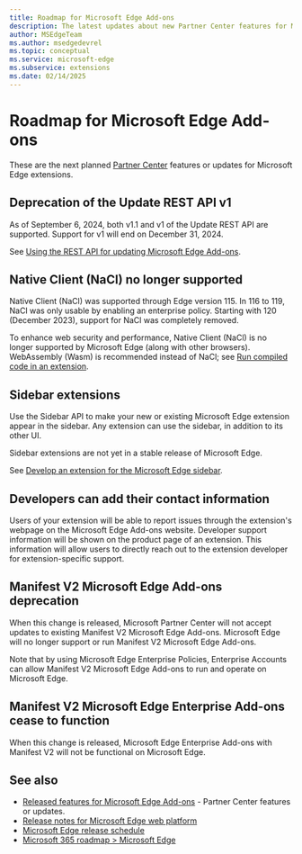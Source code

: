 ```yaml
---
title: Roadmap for Microsoft Edge Add-ons
description: The latest updates about new Partner Center features for Microsoft Edge extensions.
author: MSEdgeTeam
ms.author: msedgedevrel
ms.topic: conceptual
ms.service: microsoft-edge
ms.subservice: extensions
ms.date: 02/14/2025
---
```

# Roadmap for Microsoft Edge Add-ons
<!-- https://aka.ms/EdgeAddonsRoadmap -->

These are the next planned [Partner Center](https://partner.microsoft.com/dashboard/microsoftedge/) features or updates for Microsoft Edge extensions.


<!-- ====================================================================== -->
## Deprecation of the Update REST API v1

As of September 6, 2024, both v1.1 and v1 of the Update REST API are supported.  Support for v1 will end on December 31, 2024.

See [Using the REST API for updating Microsoft Edge Add-ons](../update/api/using-addons-api.md).


<!-- ====================================================================== -->
## Native Client (NaCl) no longer supported

Native Client (NaCl) was supported through Edge version 115.  In 116 to 119, NaCl was only usable by enabling an enterprise policy.  Starting with 120 (December 2023), support for NaCl was completely removed.

To enhance web security and performance, Native Client (NaCl) is no longer supported by Microsoft Edge (along with other browsers).  WebAssembly (Wasm) is recommended instead of NaCl; see [Run compiled code in an extension](../developer-guide/run-compiled-code.md).


<!-- ====================================================================== -->
## Sidebar extensions

Use the Sidebar API to make your new or existing Microsoft Edge extension appear in the sidebar.  Any extension can use the sidebar, in addition to its other UI.

Sidebar extensions are not yet in a stable release of Microsoft Edge.

See [Develop an extension for the Microsoft Edge sidebar](../developer-guide/sidebar.md).


<!-- ====================================================================== -->
## Developers can add their contact information

Users of your extension will be able to report issues through the extension's webpage on the Microsoft Edge Add-ons website.  Developer support information will be shown on the product page of an extension.  This information will allow users to directly reach out to the extension developer for extension-specific support.


<!-- ====================================================================== -->
## Manifest V2 Microsoft Edge Add-ons deprecation

When this change is released, Microsoft Partner Center will not accept updates to existing Manifest V2 Microsoft Edge Add-ons.  Microsoft Edge will no longer support or run Manifest V2 Microsoft Edge Add-ons.

Note that by using Microsoft Edge Enterprise Policies, Enterprise Accounts can<!--will still be able to?--> allow Manifest V2 Microsoft Edge Add-ons to run and operate on Microsoft Edge.


<!-- ====================================================================== -->
## Manifest V2 Microsoft Edge Enterprise Add-ons cease to function

When this change is released, Microsoft Edge Enterprise Add-ons with Manifest V2 will not be functional on Microsoft Edge.


<!-- ====================================================================== -->
## See also

* [Released features for Microsoft Edge Add-ons](released-features.md) - Partner Center features or updates.
* [Release notes for Microsoft Edge web platform](../../web-platform/release-notes/index.md)
* [Microsoft Edge release schedule](/deployedge/microsoft-edge-release-schedule)
* [Microsoft 365 roadmap > Microsoft Edge](https://www.microsoft.com/microsoft-365/roadmap?filters=Microsoft%20Edge)
